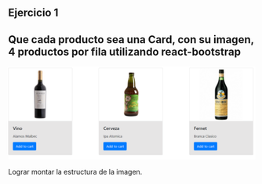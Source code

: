 ## Ejercicio 1

## Que cada producto sea una Card, con su imagen, 4 productos por fila utilizando react-bootstrap

![alt text](https://raw.githubusercontent.com/joacososa/react-training/1-listado-productos/ejercicios/1-cards.png)

Lograr montar la estructura de la imagen.
